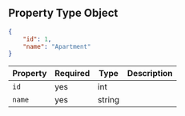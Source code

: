 ## Property Type Object

```json
{
    "id": 1,
    "name": "Apartment"
}
```

Property | Required | Type | Description
-------- | -------- | ---- | ----------- 
`id` | yes | int | 
`name` | yes | string | 